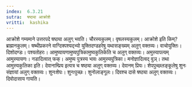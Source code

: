 ```yaml
---
index:  6.3.21
sutra:  षष्ठ्या आक्रोशे
vritti:  kashika 
---
```


आक्रोशे गम्यमाने उत्तरपदे षष्ठ्या अलुग् भवति। चौरस्यकुलम्। वृषलस्यकुलम्। आक्रोशे इति किम्? ब्राह्मनकुलम्। षष्थीप्रकरने वाग्दिक्पश्यद्भ्यो युक्तिदण्डहरेषु यथासङ्ख्यम् अलुग् वक्तव्यः। वाचोयुक्तिः। दिशोदण्डः। पश्यतोहरः। आमुष्यायणामुष्यपुत्रिकामुष्यकुलिकेति च अलुग् वक्तव्यः। अमुस्यापत्यम् आमुस्यायणः। नडादित्वात् फक्। अमुष्य पुत्रस्य भावः आमुस्यपुत्रिका। मनोज्ञादित्वद् वुञ्। तथा आमुस्यकुलिका इति। देवानाम्प्रिय इत्यत्र च षष्ठ्या अलुग् वक्तव्यः। देवानम् प्रियः। शेपपुच्छलङ्कूलेषु शुनः संज्ञायां अलुग् वक्तव्यः। शुनःशेपः। शुनःपुच्छः। शुनोलाङ्गूलः। दिवश्च दासे षष्ठ्या अलुग् वक्तव्यः। दिवोदासाय गायति।

